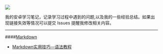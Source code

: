 ![](https://ws1.sinaimg.cn/large/006tNbRwly1fpzj71xedoj30dr03gmx2.jpg)

我的安卓学习笔记，记录学习过程中遇到的问题,以及我的一些经验总结。如果出现链接失效等情况可以提交 Issues 提醒我修改相关内容。

---

####[Markdown](https://github.com/wulijie/AndroidNotes/tree/master/Markdown)

* [Markdown实用技巧—语法教程](https://github.com/wulijie/AndroidNotes/blob/master/Markdown/Markdown实用技巧.md)

